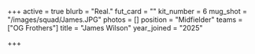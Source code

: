 +++
active = true
blurb = "Real."
fut_card = ""
kit_number = 6
mug_shot = "/images/squad/James.JPG"
photos = []
position = "Midfielder"
teams = ["OG Frothers"]
title = "James Wilson"
year_joined = "2025"

+++
